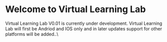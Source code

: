 # Welcome to Virtual Learning Lab

Virtual Learning Lab V0.01 is currently under development.
Virtual Learning Lab will first be Andriod and IOS only and in later updates support for other platforms will be added..\
